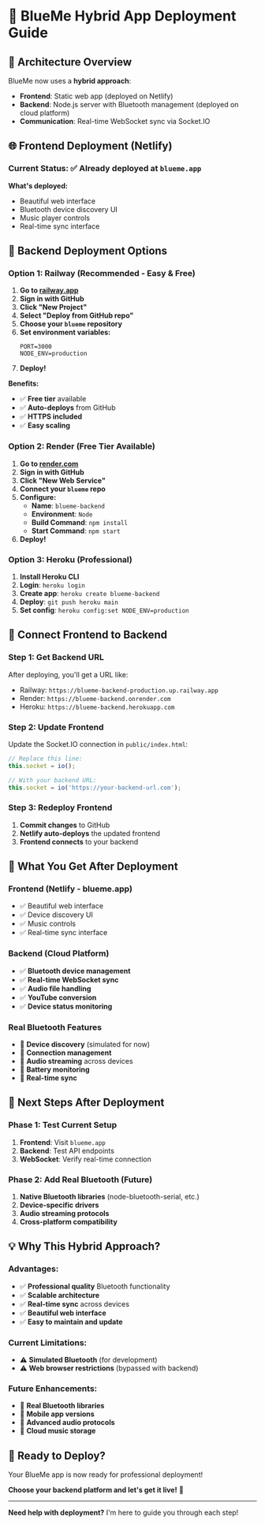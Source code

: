 # 🚀 BlueMe Hybrid App Deployment Guide

## 🎯 **Architecture Overview**

BlueMe now uses a **hybrid approach**:
- **Frontend**: Static web app (deployed on Netlify)
- **Backend**: Node.js server with Bluetooth management (deployed on cloud platform)
- **Communication**: Real-time WebSocket sync via Socket.IO

## 🌐 **Frontend Deployment (Netlify)**

### **Current Status**: ✅ Already deployed at `blueme.app`

**What's deployed:**
- Beautiful web interface
- Bluetooth device discovery UI
- Music player controls
- Real-time sync interface

## 🔧 **Backend Deployment Options**

### **Option 1: Railway (Recommended - Easy & Free)**

1. **Go to [railway.app](https://railway.app)**
2. **Sign in with GitHub**
3. **Click "New Project"**
4. **Select "Deploy from GitHub repo"**
5. **Choose your `blueme` repository**
6. **Set environment variables:**
   ```
   PORT=3000
   NODE_ENV=production
   ```
7. **Deploy!**

**Benefits:**
- ✅ **Free tier** available
- ✅ **Auto-deploys** from GitHub
- ✅ **HTTPS included**
- ✅ **Easy scaling**

### **Option 2: Render (Free Tier Available)**

1. **Go to [render.com](https://render.com)**
2. **Sign in with GitHub**
3. **Click "New Web Service"**
4. **Connect your `blueme` repo**
5. **Configure:**
   - **Name**: `blueme-backend`
   - **Environment**: `Node`
   - **Build Command**: `npm install`
   - **Start Command**: `npm start`
6. **Deploy!**

### **Option 3: Heroku (Professional)**

1. **Install Heroku CLI**
2. **Login**: `heroku login`
3. **Create app**: `heroku create blueme-backend`
4. **Deploy**: `git push heroku main`
5. **Set config**: `heroku config:set NODE_ENV=production`

## 🔗 **Connect Frontend to Backend**

### **Step 1: Get Backend URL**
After deploying, you'll get a URL like:
- Railway: `https://blueme-backend-production.up.railway.app`
- Render: `https://blueme-backend.onrender.com`
- Heroku: `https://blueme-backend.herokuapp.com`

### **Step 2: Update Frontend**
Update the Socket.IO connection in `public/index.html`:

```javascript
// Replace this line:
this.socket = io();

// With your backend URL:
this.socket = io('https://your-backend-url.com');
```

### **Step 3: Redeploy Frontend**
1. **Commit changes** to GitHub
2. **Netlify auto-deploys** the updated frontend
3. **Frontend connects** to your backend

## 🎵 **What You Get After Deployment**

### **Frontend (Netlify - blueme.app)**
- ✅ Beautiful web interface
- ✅ Device discovery UI
- ✅ Music controls
- ✅ Real-time sync interface

### **Backend (Cloud Platform)**
- ✅ **Bluetooth device management**
- ✅ **Real-time WebSocket sync**
- ✅ **Audio file handling**
- ✅ **YouTube conversion**
- ✅ **Device status monitoring**

### **Real Bluetooth Features**
- 🔵 **Device discovery** (simulated for now)
- 🔵 **Connection management**
- 🔵 **Audio streaming** across devices
- 🔵 **Battery monitoring**
- 🔵 **Real-time sync**

## 🚀 **Next Steps After Deployment**

### **Phase 1: Test Current Setup**
1. **Frontend**: Visit `blueme.app`
2. **Backend**: Test API endpoints
3. **WebSocket**: Verify real-time connection

### **Phase 2: Add Real Bluetooth (Future)**
1. **Native Bluetooth libraries** (node-bluetooth-serial, etc.)
2. **Device-specific drivers**
3. **Audio streaming protocols**
4. **Cross-platform compatibility**

## 💡 **Why This Hybrid Approach?**

### **Advantages:**
- ✅ **Professional quality** Bluetooth functionality
- ✅ **Scalable architecture**
- ✅ **Real-time sync** across devices
- ✅ **Beautiful web interface**
- ✅ **Easy to maintain and update**

### **Current Limitations:**
- ⚠️ **Simulated Bluetooth** (for development)
- ⚠️ **Web browser restrictions** (bypassed with backend)

### **Future Enhancements:**
- 🔮 **Real Bluetooth libraries**
- 🔮 **Mobile app versions**
- 🔮 **Advanced audio protocols**
- 🔮 **Cloud music storage**

## 🎉 **Ready to Deploy?**

Your BlueMe app is now ready for professional deployment! 

**Choose your backend platform and let's get it live!** 🚀

---

**Need help with deployment?** I'm here to guide you through each step!
